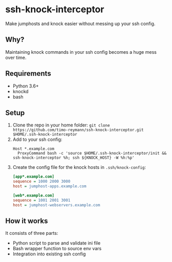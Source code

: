 ssh-knock-interceptor
===

Make jumphosts and knock easier without messing up your ssh config.


## Why?

Maintaining knock commands in your ssh config becomes a huge mess over time.


## Requirements

- Python 3.6+
- knockd
- bash

## Setup

1. Clone the repo in your home folder:
   `git clone https://github.com/timo-reymann/ssh-knock-interceptor.git $HOME/.ssh-knock-interceptor`
2. Add to your ssh config:
    ```
   Host *.example.com
      ProxyCommand bash -c 'source $HOME/.ssh-knock-interceptor/init && ssh-knock-interceptor %h; ssh ${KNOCK_HOST} -W %h:%p'
    ```
3. Create the config file for the knock hosts in `.ssh/knock-config`:
   ```ini
   [app*.example.com]
   sequence = 1000 2000 3000
   host = jumphost-apps.example.com

   [web*.example.com]
   sequence = 1001 2001 3001
   host = jumphost-webservers.example.com
   ```

## How it works

It consists of three parts:

- Python script to parse and validate ini file
- Bash wrapper function to source env vars
- Integration into existing ssh config
